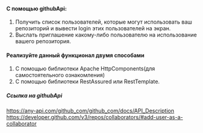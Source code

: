 #### С помощью githubApi:

1.	Получить список пользователей, которые могут использовать ваш репозиторий и вывести login этих пользователей на экран.
2.	Выслать приглашение какому-либо пользователю на использование вашего репозитория.

#### Реализуйте данный функционал двумя способами

1.	С помощью библиотеки Apache HttpComponents(для самостоятельного ознакомления)
2.	С помощью библиотеки RestAssured или RestTemplate.

##### Ссылка на githubApi
https://any-api.com/github_com/github_com/docs/API_Description
https://developer.github.com/v3/repos/collaborators/#add-user-as-a-collaborator